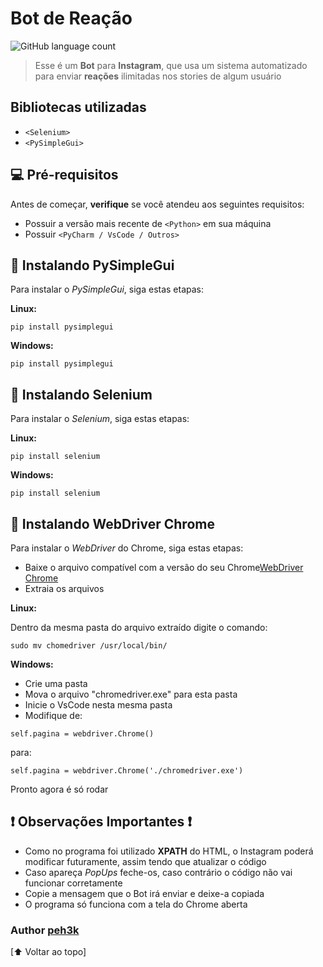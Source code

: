 # Bot de Reação

![GitHub language count](https://img.shields.io/github/languages/count/peh3k/conversor-de-bases-numericas?style=for-the-badge)

> Esse é um **Bot** para **Instagram**, que usa um sistema automatizado para enviar **reações** ilimitadas nos stories de algum usuário

## Bibliotecas utilizadas

- `<Selenium>`
- `<PySimpleGui>`

## 💻 Pré-requisitos

Antes de começar, **verifique** se você atendeu aos seguintes requisitos:
<!---Estes são apenas requisitos de exemplo. Adicionar, duplicar ou remover conforme necessário--->
* Possuir a versão mais recente de `<Python>` em sua máquina
* Possuir `<PyCharm / VsCode / Outros>`

## 🚀 Instalando PySimpleGui

Para instalar o *PySimpleGui*, siga estas etapas:

**Linux:**
```
pip install pysimplegui
```

**Windows:**
```
pip install pysimplegui
```
## 🚀 Instalando Selenium

Para instalar o *Selenium*, siga estas etapas:

**Linux:**
```
pip install selenium
```

**Windows:**
```
pip install selenium
```
## 🚀 Instalando WebDriver Chrome

Para instalar o *WebDriver* do Chrome, siga estas etapas:

- Baixe o arquivo compatível com a versão do seu Chrome<a href="https://chromedriver.chromium.org/downloads">WebDriver Chrome</a>
- Extraia os arquivos

**Linux:**

  Dentro da mesma pasta do arquivo extraído digite o comando:

```
sudo mv chomedriver /usr/local/bin/
```
**Windows:**

- Crie uma pasta
- Mova o arquivo "chromedriver.exe" para esta pasta
- Inicie o VsCode nesta mesma pasta
- Modifique de:
```
self.pagina = webdriver.Chrome()
```
para:
```
self.pagina = webdriver.Chrome('./chromedriver.exe')
```
Pronto agora é só rodar

## ❗ Observações Importantes ❗
- Como no programa foi utilizado **XPATH** do HTML,
o Instagram poderá modificar futuramente, assim tendo que atualizar
o código
- Caso apareça *PopUps* feche-os, caso contrário o código não
vai funcionar corretamente
- Copie a mensagem que o Bot irá enviar e deixe-a copiada
- O programa só funciona com a tela do Chrome aberta

### Author <a href="https://github.com/peh3k">peh3k</a>

[⬆ Voltar ao topo]<br>
